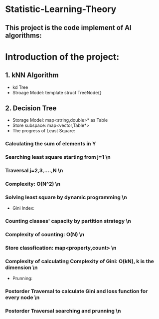 # Statistic-Learning-Theory
## This project is the code implement of AI algorithms:

# Introduction of the project:

## 1. kNN Algorithm
* kd Tree
* Stroage Model: template<class Elemtype> struct TreeNode{}
## 2. Decision Tree
* Storage Model: map<string,double>* as Table
* Store subspace: map<vector<double>,Table*>
* The progress of Least Square:
### Calculating the sum of elements in Y
### Searching least square starting from j=1 \n
### Traversal j=2,3,....,N \n
### Complexity: O(N^2) \n
### Solving least square by dynamic programming \n
* Gini Index:
### Counting classes' capacity by partition strategy \n
### Complexity of counting: O(N) \n
### Store classfication: map<property,count> \n
### Complexity of calculating Complexity of Gini: O(kN), k is the dimension \n
* Prunning:
### Postorder Traversal to calculate Gini and loss function for every node \n
### Postorder Traversal searching and prunning \n
